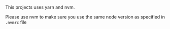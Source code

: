 This projects uses yarn and nvm.

Please use nvm to make sure you use the same node version as specified in `.nvmrc` file
